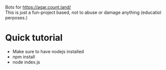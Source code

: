 Bots for https://agar.count.land/
<br>
This is just a fun-project based, not to abuse or damage anything (educatiol perposes.)

# Quick tutorial
- Make sure to have nodejs installed
- npm install
- node index.js
